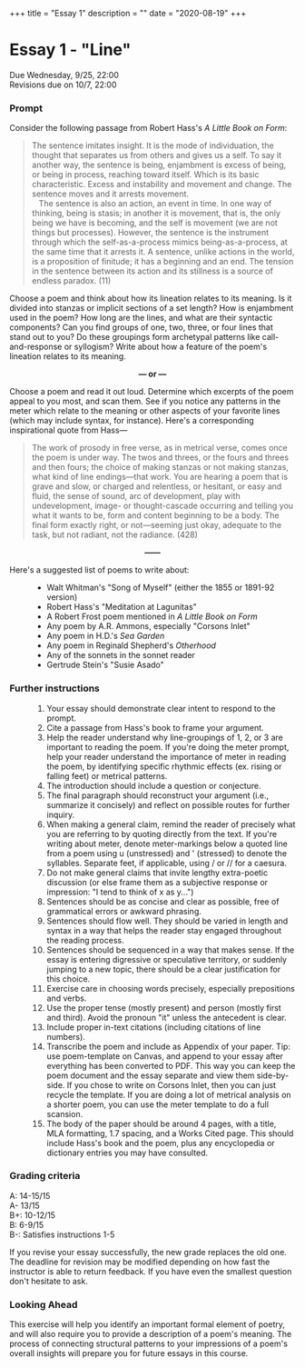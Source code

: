 +++
title = "Essay 1"
description = ""
date = "2020-08-19"
+++

<div class="essay">

# Essay 1 - "Line"

Due Wednesday, 9/25, 22:00  
Revisions due on 10/7, 22:00

### Prompt
Consider the following passage from Robert Hass's *A Little Book on Form*:

> The sentence imitates insight. It is the mode of individuation, the thought that separates us from others and gives us a self. To say it another way, the sentence is being, enjambment is excess of being, or being in process, reaching toward itself. Which is its basic characteristic. Excess and instability and movement and change. The sentence moves and it arrests movement.<br> &nbsp; &nbsp;The sentence is also an action, an event in time. In one way of thinking, being is stasis; in another it is movement, that is, the only being we have is becoming, and the self is movement (we are not things but processes). However, the sentence is the instrument through which the self-as-a-process mimics being-as-a-process, at the same time that it arrests it. A sentence, unlike actions in the world, is a proposition of finitude; it has a beginning and an end. The tension in the sentence between its action and its stillness is a source of endless paradox. (11)

Choose a poem and think about how its lineation relates to its meaning. Is it divided into stanzas or implicit sections of a set length? How is enjambment used in the poem? How long are the lines, and what are their syntactic components? Can you find groups of one, two, three, or four lines that stand out to you? Do these groupings form archetypal patterns like call-and-response or syllogism? Write about how a feature of the poem's lineation relates to its meaning.

<div style="text-align: center; font-weight: bold">— or —</div>

Choose a poem and read it out loud. Determine which excerpts of the poem appeal to you most, and scan them. See if you notice any patterns in the meter which relate to the meaning or other aspects of your favorite lines (which may include syntax, for instance). Here's a corresponding inspirational quote from Hass—

> The work of prosody in free verse, as in metrical verse, comes once the poem is under way. The twos and threes, or the fours and threes and then fours; the choice of making stanzas or not making stanzas, what kind of line endings—that work. You are hearing a poem that is grave and slow, or charged and relentless, or hesitant, or easy and fluid, the sense of sound, arc of development, play with undevelopment, image- or thought-cascade occurring and telling you what it wants to be, form and content beginning to be a body. The final form exactly right, or not—seeming just okay, adequate to the task, but not radiant, not the radiance. (428)

<div style="text-align: center; font-weight: bold">——</div>

Here's a suggested list of poems to write about:
<ul style="margin-left:3em">
<li> Walt Whitman's "Song of Myself" (either the 1855 or 1891-92 version)
<li> Robert Hass's "Meditation at Lagunitas"
<li> A Robert Frost poem mentioned in <i>A Little Book on Form</i>
<li> Any poem by A.R. Ammons, especially "Corsons Inlet"
<li> Any poem in H.D.'s <i>Sea Garden</i>
<li> Any poem in Reginald Shepherd's <i>Otherhood</i>
<li> Any of the sonnets in the sonnet reader
<li> Gertrude Stein's "Susie Asado"
</ul>

### Further instructions

<ol style="margin-left:3em">
<li> Your essay should demonstrate clear intent to respond to the prompt.
<li> Cite a passage from Hass's book to frame your argument.
<li> Help the reader understand why line-groupings of 1, 2, or 3 are important to reading the poem. If you're doing the meter prompt, help your reader understand the importance of meter in reading the poem, by identifying specific rhythmic effects (ex. rising or falling feet) or metrical patterns.
<li> The introduction should include a question or conjecture.
<li> The final paragraph should reconstruct your argument (i.e., summarize it concisely) and reflect on possible routes for further inquiry.
<li> When making a general claim, remind the reader of precisely what you are referring to by quoting directly from the text. If you're writing about meter, denote meter-markings below a quoted line from a poem using u (unstressed) and ' (stressed) to denote the syllables. Separate feet, if applicable, using / or // for a caesura.
<li> Do not make general claims that invite lengthy extra-poetic discussion (or else frame them as a subjective response or impression: "I tend to think of x as y...")
<li> Sentences should be as concise and clear as possible, free of grammatical errors or awkward phrasing.
<li> Sentences should flow well. They should be varied in length and syntax in a way that helps the reader stay engaged throughout the reading process.
<li> Sentences should be sequenced in a way that makes sense. If the essay is entering digressive or speculative territory, or suddenly jumping to a new topic, there should be a clear justification for this choice.
<li> Exercise care in choosing words precisely, especially prepositions and verbs.
<li> Use the proper tense (mostly present) and person (mostly first and third). Avoid the pronoun "it" unless the antecedent is clear.
<li> Include proper in-text citations (including citations of line numbers).
<li> Transcribe the poem and include as Appendix of your paper. Tip: use poem-template on Canvas, and append to your essay after everything has been converted to PDF. This way you can keep the poem document and the essay separate and view them side-by-side. If you chose to write on Corsons Inlet, then you can just recycle the template. If you are doing a lot of metrical analysis on a shorter poem, you can use the meter template to do a full scansion.
<li> The body of the paper should be around 4 pages, with a title, MLA formatting, 1.7 spacing, and a Works Cited page. This should include Hass's book and the poem, plus any encyclopedia or dictionary entries you may have consulted.
</ol>

### Grading criteria

A: 14-15/15  
A- 13/15  
B+: 10-12/15  
B: 6-9/15  
B-: Satisfies instructions 1-5

If you revise your essay successfully, the new grade replaces the old one. The deadline for revision may be modified depending on how fast the instructor is able to return feedback. If you have even the smallest question don't hesitate to ask.


### Looking Ahead
This exercise will help you identify an important formal element of poetry, and will also require you to provide a description of a poem's meaning. The process of connecting structural patterns to your impressions of a poem's overall insights will prepare you for future essays in this course.

</div>
